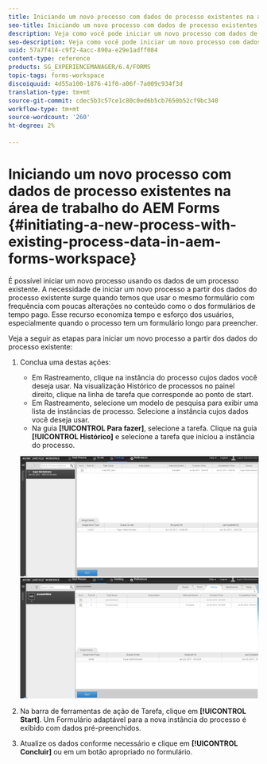 ```yaml
---
title: Iniciando um novo processo com dados de processo existentes na área de trabalho do AEM Forms
seo-title: Iniciando um novo processo com dados de processo existentes na área de trabalho do AEM Forms
description: Veja como você pode iniciar um novo processo com dados de processo existentes na área de trabalho do AEM Forms.
seo-description: Veja como você pode iniciar um novo processo com dados de processo existentes na área de trabalho do AEM Forms.
uuid: 57a7f414-c9f2-4acc-890a-e29e1adff084
content-type: reference
products: SG_EXPERIENCEMANAGER/6.4/FORMS
topic-tags: forms-workspace
discoiquuid: 4d55a100-1876-41f0-a06f-7a009c934f3d
translation-type: tm+mt
source-git-commit: cdec5b3c57ce1c80c0ed6b5cb7650b52cf9bc340
workflow-type: tm+mt
source-wordcount: '260'
ht-degree: 2%

---
```



# Iniciando um novo processo com dados de processo existentes na área de trabalho do AEM Forms {#initiating-a-new-process-with-existing-process-data-in-aem-forms-workspace}

É possível iniciar um novo processo usando os dados de um processo existente. A necessidade de iniciar um novo processo a partir dos dados do processo existente surge quando temos que usar o mesmo formulário com frequência com poucas alterações no conteúdo como o dos formulários de tempo pago. Esse recurso economiza tempo e esforço dos usuários, especialmente quando o processo tem um formulário longo para preencher.

Veja a seguir as etapas para iniciar um novo processo a partir dos dados do processo existente:

1. Conclua uma destas ações:

   * Em Rastreamento, clique na instância do processo cujos dados você deseja usar. Na visualização Histórico de processos no painel direito, clique na linha de tarefa que corresponde ao ponto de start.
   * Em Rastreamento, selecione um modelo de pesquisa para exibir uma lista de instâncias de processo. Selecione a instância cujos dados você deseja usar.
   * Na guia **[!UICONTROL Para fazer]**, selecione a tarefa. Clique na guia **[!UICONTROL Histórico]** e selecione a tarefa que iniciou a instância do processo.

   ![start3](assets/start3.png) ![start1](assets/start1.png)

1. Na barra de ferramentas de ação de Tarefa, clique em **[!UICONTROL Start]**. Um Formulário adaptável para a nova instância do processo é exibido com dados pré-preenchidos.

1. Atualize os dados conforme necessário e clique em **[!UICONTROL Concluir]** ou em um botão apropriado no formulário.

